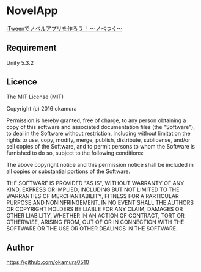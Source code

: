# NovelApp

[iTweenでノベルアプリを作ろう！ ～ノベつく～](http://qiita.com/tempura/items/7610df49955d1aff15de)

## Requirement

Unity 5.3.2  

## Licence

The MIT License (MIT)  
  
Copyright (c) 2016 okamura  
  
Permission is hereby granted, free of charge, to any person obtaining a copy
of this software and associated documentation files (the "Software"), to deal
in the Software without restriction, including without limitation the rights
to use, copy, modify, merge, publish, distribute, sublicense, and/or sell
copies of the Software, and to permit persons to whom the Software is
furnished to do so, subject to the following conditions:  
  
The above copyright notice and this permission notice shall be included in all
copies or substantial portions of the Software.  
  
THE SOFTWARE IS PROVIDED "AS IS", WITHOUT WARRANTY OF ANY KIND, EXPRESS OR
IMPLIED, INCLUDING BUT NOT LIMITED TO THE WARRANTIES OF MERCHANTABILITY,
FITNESS FOR A PARTICULAR PURPOSE AND NONINFRINGEMENT. IN NO EVENT SHALL THE
AUTHORS OR COPYRIGHT HOLDERS BE LIABLE FOR ANY CLAIM, DAMAGES OR OTHER
LIABILITY, WHETHER IN AN ACTION OF CONTRACT, TORT OR OTHERWISE, ARISING FROM,
OUT OF OR IN CONNECTION WITH THE SOFTWARE OR THE USE OR OTHER DEALINGS IN THE
SOFTWARE.

## Author

https://github.com/okamura0510
